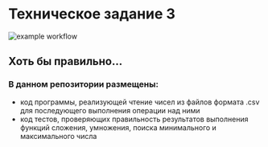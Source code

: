 # Техническое задание 3

![example workflow](https://github.com/smrnvl/Tz3/actions/workflows/test-my-project.yml/badge.svg)
## Хоть бы правильно...

### В данном репозитории размещены:
  * код программы, реализующей чтение чисел из файлов формата .csv для последующего выполнения операции над ними
  * код тестов, проверяющих правильность результатов выполнения функций сложения, умножения, поиска минимального и максимального числа
